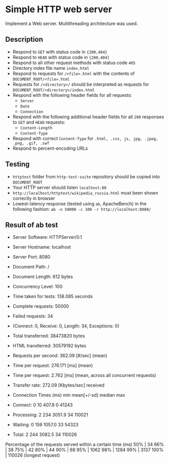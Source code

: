 Simple HTTP web server
=====================

Implement a Web server. Multithreading architecture was used.

## Description ##

* Respond to `GET` with status code in `{200,404}`
* Respond to `HEAD` with status code in `{200,404}`
* Respond to all other request methods with status code `405`
* Directory index file name `index.html`
* Respond to requests for `/<file>.html` with the contents of `DOCUMENT_ROOT/<file>.html`
* Requests for `/<directory>/` should be interpreted as requests for `DOCUMENT_ROOT/<directory>/index.html`
* Respond with the following header fields for all requests:
  * `Server`
  * `Date`
  * `Connection`
* Respond with the following additional header fields for all `200` responses to `GET` and `HEAD` requests:
  * `Content-Length`
  * `Content-Type`
* Respond with correct `Content-Type` for `.html, .css, js, jpg, .jpeg, .png, .gif, .swf`
* Respond to percent-encoding URLs


## Testing ##

* `httptest` folder from `http-test-suite` repository should be copied into `DOCUMENT_ROOT`
* Your HTTP server should listen `localhost:80`
* `http://localhost/httptest/wikipedia_russia.html` must been shown correctly in browser
* Lowest-latency response (tested using `ab`, ApacheBench) in the following fashion: `ab -n 50000 -c 100 -r http://localhost:8080/`


## Result of ab test ##

* Server Software:        HTTPServer/0.1
* Server Hostname:        localhost
* Server Port:            8080

* Document Path:          /
* Document Length:        612 bytes

* Concurrency Level:      100
* Time taken for tests:   138.085 seconds
* Complete requests:      50000
* Failed requests:        34
*   (Connect: 0, Receive: 0, Length: 34, Exceptions: 0)
* Total transferred:      38473820 bytes
* HTML transferred:       30579192 bytes
* Requests per second:    362.09 [#/sec] (mean)
* Time per request:       276.171 [ms] (mean)
* Time per request:       2.762 [ms] (mean, across all concurrent requests)
* Transfer rate:          272.09 [Kbytes/sec] received

* Connection Times (ms)
               min  mean[+/-sd] median   max
* Connect:        0   10 407.8      0   41243
* Processing:     2  234 3051.9     34  110021
* Waiting:        0  159 1057.0     33   54323
* Total:          2  244 3082.5     34  110026

Percentage of the requests served within a certain time (ms)
  50%  |   34
  66%  |   38
  75%  |   42
  80%  |   44
  90%  |   68
  95%  | 1062
  98%  | 1284
  99%  | 3137
  100% | 110026 (longest request)
